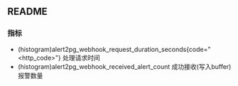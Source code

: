 ## README


### 指标
- (histogram)alert2pg_webhook_request_duration_seconds{code="<http_code>"} 处理请求时间
- (histogram)alert2pg_webhook_received_alert_count 成功接收(写入buffer)报警数量